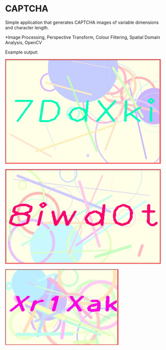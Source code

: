 # CAPTCHA

Simple application that generates CAPTCHA images of variable dimensions and character length.

*Image Processing, Perspective Transform, Colour Filtering, Spatial Domain Analysis, OpenCV

Example output:   

![alt text](https://github.com/sazr/CAPTCHA-Generator/blob/master/output_3.JPG?raw=true "Eg 3") 

![alt text](https://github.com/sazr/CAPTCHA-Generator/blob/master/output_2.JPG?raw=true "Eg 2")   
  
![alt text](https://github.com/sazr/CAPTCHA-Generator/blob/master/output_1.JPG?raw=true "Eg 1")   


